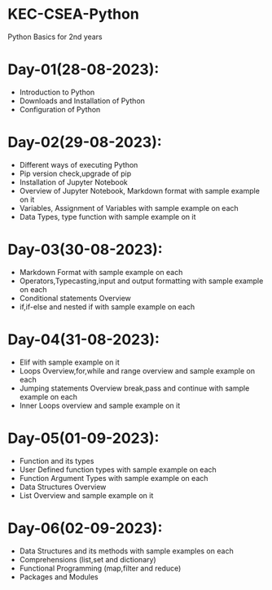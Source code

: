 # KEC-CSEA-Python
Python Basics for 2nd years

# Day-01(28-08-2023):
  - Introduction to Python
  - Downloads and Installation of Python
  - Configuration of Python

# Day-02(29-08-2023):
  - Different ways of executing Python
  - Pip version check,upgrade of pip
  - Installation of Jupyter Notebook
  - Overview of Jupyter Notebook, Markdown format with sample example on it
  - Variables, Assignment of Variables with sample example on each
  - Data Types, type function with sample example on it

# Day-03(30-08-2023):
  - Markdown Format with sample example on each
  - Operators,Typecasting,input and output formatting with sample example on each
  - Conditional statements Overview
  - if,if-else and nested if with sample example on each

# Day-04(31-08-2023):
  - Elif with sample example on it
  - Loops Overview,for,while and range overview and sample example on each
  - Jumping statements Overview break,pass and continue with sample example on each
  - Inner Loops overview and sample example on it

# Day-05(01-09-2023):
  - Function and its types
  - User Defined function types with sample example on each
  - Function Argument Types with sample example on each
  - Data Structures Overview
  - List Overview and sample example on it

# Day-06(02-09-2023):
  - Data Structures and its methods with sample examples on each
  - Comprehensions (list,set and dictionary)
  - Functional Programming (map,filter and reduce)
  - Packages and Modules

